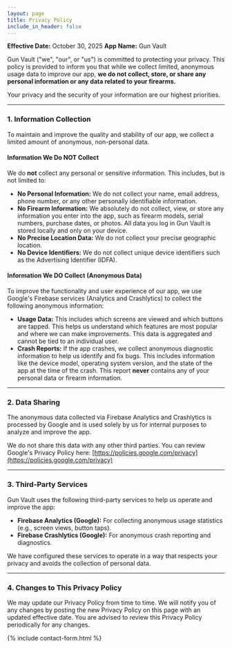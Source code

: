 ```yaml
---
layout: page
title: Privacy Policy
include_in_header: false
---
```

**Effective Date:** October 30, 2025
**App Name:** Gun Vault

Gun Vault ("we", "our", or "us") is committed to protecting your privacy. This policy is provided to inform you that while we collect limited, anonymous usage data to improve our app, **we do not collect, store, or share any personal information or any data related to your firearms.**

Your privacy and the security of your information are our highest priorities.

---

### 1. Information Collection

To maintain and improve the quality and stability of our app, we collect a limited amount of anonymous, non-personal data.

#### **Information We Do NOT Collect**

We do **not** collect any personal or sensitive information. This includes, but is not limited to:

-   **No Personal Information:** We do not collect your name, email address, phone number, or any other personally identifiable information.
-   **No Firearm Information:** We absolutely do not collect, view, or store any information you enter into the app, such as firearm models, serial numbers, purchase dates, or photos. All data you log in Gun Vault is stored locally and only on your device.
-   **No Precise Location Data:** We do not collect your precise geographic location.
-   **No Device Identifiers:** We do not collect unique device identifiers such as the Advertising Identifier (IDFA).

#### **Information We DO Collect (Anonymous Data)**

To improve the functionality and user experience of our app, we use Google's Firebase services (Analytics and Crashlytics) to collect the following anonymous information:

-   **Usage Data:** This includes which screens are viewed and which buttons are tapped. This helps us understand which features are most popular and where we can make improvements. This data is aggregated and cannot be tied to an individual user.
-   **Crash Reports:** If the app crashes, we collect anonymous diagnostic information to help us identify and fix bugs. This includes information like the device model, operating system version, and the state of the app at the time of the crash. This report **never** contains any of your personal data or firearm information.

---

### 2. Data Sharing

The anonymous data collected via Firebase Analytics and Crashlytics is processed by Google and is used solely by us for internal purposes to analyze and improve the app.

We do not share this data with any other third parties. You can review Google's Privacy Policy here: [https://policies.google.com/privacy](https://policies.google.com/privacy)

---

### 3. Third-Party Services

Gun Vault uses the following third-party services to help us operate and improve the app:

-   **Firebase Analytics (Google):** For collecting anonymous usage statistics (e.g., screen views, button taps).
-   **Firebase Crashlytics (Google):** For anonymous crash reporting and diagnostics.

We have configured these services to operate in a way that respects your privacy and avoids the collection of personal data.

---

### 4. Changes to This Privacy Policy

We may update our Privacy Policy from time to time. We will notify you of any changes by posting the new Privacy Policy on this page with an updated effective date. You are advised to review this Privacy Policy periodically for any changes.

{% include contact-form.html %}